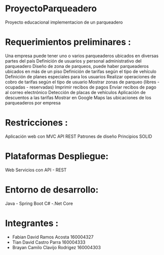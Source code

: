 # ProyectoParqueadero
Proyecto educacional implementacion de un parqueadero

# Requerimientos preliminares :

Una empresa puede tener uno o varios parqueaderos ubicados en diversas partes del país
Definición de usuarios y personal administrativo del parqueadero
Diseño de zona de parqueos, puede haber parqueaderos ubicados en más de un piso
Definición de tarifas según el tipo de vehículo
Definición de planes especiales para los usuarios
Realizar operaciones de cobro de tarifas según el tipo de usuario
Mostrar zonas de parqueo (libres - ocupadas - reservadas)
Imprimir recibos de pagos
Enviar recibos de pago al correo electrónico
Detección de placas de vehículos
Aplicación de descuentos a las tarifas
Mostrar en Google Maps las ubicaciones de los parqueaderos por empresa

# Restricciones :
Aplicación web con MVC
API REST
Patrones de diseño
Principios SOLID

# Plataformas Despliegue:
Web
Servicios con API - REST

# Entorno de desarrollo:
Java - Spring Boot
C# -.Net Core

# Integrantes : 
* Fabian David Ramos Acosta    	160004327
* Tian David Castro Parra     		160004333
* Brayan Camilo Clavijo Rodrigez 	160004303

